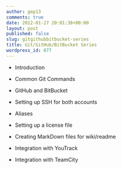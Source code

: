 ```yaml
---
author: gep13
comments: true
date: 2012-01-27 20:01:38+00:00
layout: post
published: false
slug: gitgithubbitbucket-series
title: Git/GitHub/BitBucket Series
wordpress_id: 877
---
```



	
  * Introduction

	
  * Common Git Commands

	
  * GitHub and BitBucket

	
  * Setting up SSH for both accounts

	
  * Aliases

	
  * Setting up a license file

	
  * Creating MarkDown files for wiki/readme

	
  * Integration with YouTrack

	
  * Integration with TeamCity


